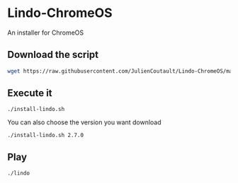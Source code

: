 # Lindo-ChromeOS
An installer for ChromeOS

## Download the script
```bash
wget https://raw.githubusercontent.com/JulienCoutault/Lindo-ChromeOS/master/install-lindo.sh && sudo chmod u+x install-lindo.sh
```

## Execute it
```
./install-lindo.sh
```

You can also choose the version you want download
```
./install-lindo.sh 2.7.0
```

## Play
```
./lindo
```
